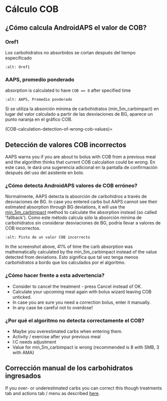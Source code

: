 # Cálculo COB

## ¿Cómo calcula AndroidAPS el valor de COB?

### Oref1

Los carbohidratos no absorbidos se cortan después del tiempo especificado

```{image} ../images/cob_oref0_orange_II.png
:alt: Oref1
```

### AAPS, promedio ponderado

absorption is calculated to have `COB == 0` after specified time

```{image} ../images/cob_aaps2_orange_II.png
:alt: AAPS, Promedio ponderado
```

Si se utiliza la absorción mínima de carbohidratos (min_5m_carbimpact) en lugar del valor calculado a partir de las desviaciones de BG, aparece un punto naranja en el gráfico COB.

(COB-calculation-detection-of-wrong-cob-values)=
## Detección de valores COB incorrectos

AAPS warns you if you are about to bolus with COB from a previous meal and the algorithm thinks that current COB calculation could be wrong. En este caso, le dará una sugerencia adicional en la pantalla de confirmación después del uso del asistente en bolo.

### ¿Cómo detecta AndroidAPS valores de COB erróneo?

Normalmente, AAPS detecta la absorción de carbohidros a través de desviaciones de BG. In case you entered carbs but AAPS cannot see their estimated absorption through BG deviations, it will use the [min_5m_carbimpact](../Configuration/Config-Builder.md?highlight=min_5m_carbimpact#absorption-settings) method to calculate the absorption instead (so called 'fallback'). Como este método calcula sólo la absorción mínima de carbohidratos sin considerar desviaciones de BG, podría llevar a valores de COB incorrectos.

```{image} ../images/Calculator_SlowCarbAbsorption.png
:alt: Pista de un valor COB incorrecto
```

In the screenshot above, 41% of time the carb absorption was mathematically calculated by the min_5m_carbimpact instead of the value  detected from deviations.  Esto significa que tal vez tenga menos carbohidratos a bordo que los calculados por el algoritmo.

### ¿Cómo hacer frente a esta advertencia?

- Consider to cancel the treatment - press Cancel instead of OK.
- Calculate your upcoming meal again with bolus wizard leaving COB unticked.
- In case you are sure you need a correction bolus, enter it manually.
- In any case be careful not to overdose!

### ¿Por qué el algoritmo no detecta correctamente el COB?

- Maybe you overestimated carbs when entering them.
- Activity / exercise after your previous meal
- I:C needs adjustment
- Value for min_5m_carbimpact is wrong (recommended is 8 with SMB, 3 with AMA)

## Corrección manual de los carbohidratos ingresados

If you over- or underestimated carbs you can correct this though treatments tab and actions tab / menu as described [here](Screenshots-carb-correction).
